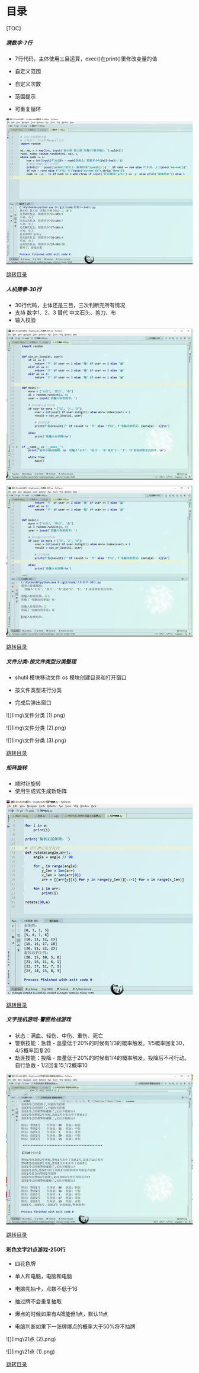 # 目录

[TOC]





##### 猜数字-7行

- 7行代码，主体使用三目运算，exec()在print()里修改变量的值

- 自定义范围
- 自定义次数
- 范围提示
- 可重复循环

![猜数字](img\猜数字.png)

<a href="#目录">跳转目录</a>



##### 人机猜拳-30行

- 30行代码，主体还是三目，三次判断完所有情况
- 支持 数字1、2、3 替代 中文石头、剪刀、布
- 输入校验

![](img\猜拳1.png)

![](img\猜拳2.png)

<a href="#目录">跳转目录</a>



##### 文件分类-按文件类型分类整理

- shutil 模块移动文件 os 模块创建目录和打开窗口

- 按文件类型进行分类
- 完成后弹出窗口

![](img\文件分类 (1).png)

![](img\文件分类 (2).png)

![](img\文件分类 (3).png)

<a href="#目录">跳转目录</a>



##### 矩阵旋转

- 顺时针旋转
- 使用生成式生成新矩阵

![](img\矩阵旋转.png)

<a href="#目录">跳转目录</a>



##### 文字挂机游戏-警匪枪战游戏

- 状态：满血、轻伤、中伤、重伤、死亡
- 警察技能：急救 - 血量低于20%的时候有1/3的概率触发。1/5概率回复30，4/5概率回复20
- 劫匪技能：投降 - 血量低于20%的时候有1/4的概率触发。投降后不可行动。自行急救 - 1/2回复15,1/2概率10

![](img\警匪.png)

<a href="#目录">跳转目录</a>



#### 彩色文字21点游戏-250行

- 四花色牌

- 单人和电脑，电脑和电脑
- 电脑先抽卡，点数不低于16
- 抽过牌不会重复抽取
- 爆点的时候如果有A牌能但1点，默认11点
- 电脑判断如果下一张牌爆点的概率大于50%将不抽牌

![](img\21点 (2).png)



![](img\21点 (1).png)

<a href="#目录">跳转目录</a>